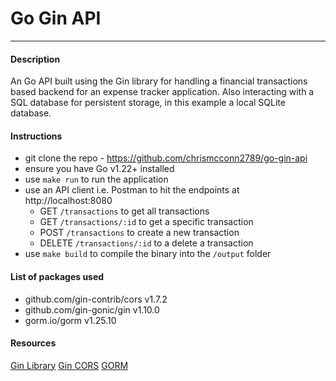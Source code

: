 # Go Gin API

---

#### Description

An Go API built using the Gin library for handling a financial transactions based backend for an expense tracker application. Also interacting with a SQL database for persistent storage, in this example a local SQLite database.

#### Instructions

- git clone the repo - https://github.com/chrismcconn2789/go-gin-api
- ensure you have Go v1.22+ installed
- use `make run` to run the application
- use an API client i.e. Postman to hit the endpoints at http://localhost:8080
  - GET `/transactions` to get all transactions
  - GET `/transactions/:id` to get a specific transaction
  - POST `/transactions` to create a new transaction
  - DELETE `/transactions/:id` to a delete a transaction
- use `make build` to compile the binary into the `/output` folder

#### List of packages used

- github.com/gin-contrib/cors v1.7.2
- github.com/gin-gonic/gin v1.10.0
- gorm.io/gorm v1.25.10

#### Resources

[Gin Library](https://gin-gonic.com/)
[Gin CORS](https://pkg.go.dev/github.com/gin-contrib/cors)
[GORM](https://gorm.io/index.html)
